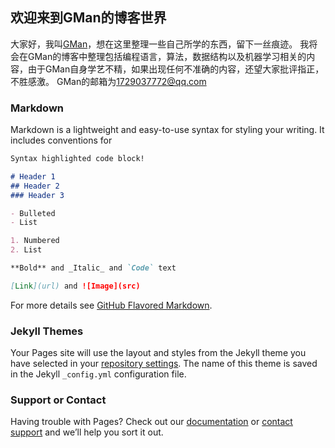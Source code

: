 ## 欢迎来到GMan的博客世界

大家好，我叫[GMan](http://mahongying.top:8888)，想在这里整理一些自己所学的东西，留下一丝痕迹。
我将会在GMan的博客中整理包括编程语言，算法，数据结构以及机器学习相关的内容，由于GMan自身学艺不精，如果出现任何不准确的内容，还望大家批评指正，不胜感激。
GMan的邮箱为[1729037772@qq.com](http://mail.qq.com/cgi-bin/qm_share?t=qm_mailme&email=1729037772@qq.com)
### Markdown

Markdown is a lightweight and easy-to-use syntax for styling your writing. It includes conventions for

```markdown
Syntax highlighted code block!

# Header 1
## Header 2
### Header 3

- Bulleted
- List

1. Numbered
2. List

**Bold** and _Italic_ and `Code` text

[Link](url) and ![Image](src)
```

For more details see [GitHub Flavored Markdown](https://guides.github.com/features/mastering-markdown/).

### Jekyll Themes

Your Pages site will use the layout and styles from the Jekyll theme you have selected in your [repository settings](https://github.com/GracefulMan/RockLee.github.io/settings). The name of this theme is saved in the Jekyll `_config.yml` configuration file.

### Support or Contact

Having trouble with Pages? Check out our [documentation](https://help.github.com/categories/github-pages-basics/) or [contact support](https://github.com/contact) and we’ll help you sort it out.
